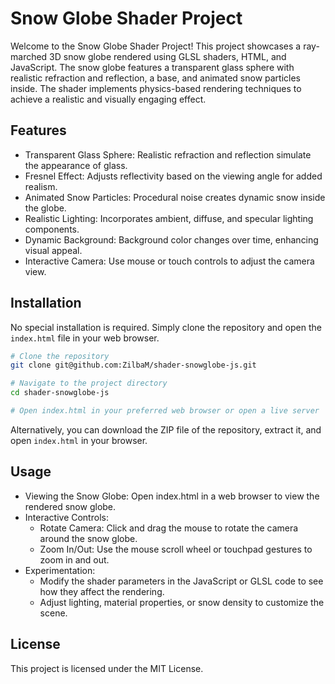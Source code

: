 # Snow Globe Shader Project

Welcome to the Snow Globe Shader Project! This project showcases a ray-marched 3D snow globe rendered using GLSL shaders, HTML, and JavaScript. The snow globe features a transparent glass sphere with realistic refraction and reflection, a base, and animated snow particles inside. The shader implements physics-based rendering techniques to achieve a realistic and visually engaging effect.

## Features
- Transparent Glass Sphere: Realistic refraction and reflection simulate the appearance of glass.
- Fresnel Effect: Adjusts reflectivity based on the viewing angle for added realism.
- Animated Snow Particles: Procedural noise creates dynamic snow inside the globe.
- Realistic Lighting: Incorporates ambient, diffuse, and specular lighting components.
- Dynamic Background: Background color changes over time, enhancing visual appeal.
- Interactive Camera: Use mouse or touch controls to adjust the camera view.

## Installation
No special installation is required. Simply clone the repository and open the `index.html` file in your web browser.

```bash
# Clone the repository
git clone git@github.com:ZilbaM/shader-snowglobe-js.git

# Navigate to the project directory
cd shader-snowglobe-js

# Open index.html in your preferred web browser or open a live server
```

Alternatively, you can download the ZIP file of the repository, extract it, and open `index.html` in your browser.

## Usage

- Viewing the Snow Globe: Open index.html in a web browser to view the rendered snow globe.
- Interactive Controls:
    - Rotate Camera: Click and drag the mouse to rotate the camera around the snow globe.
    - Zoom In/Out: Use the mouse scroll wheel or touchpad gestures to zoom in and out.
- Experimentation:
    - Modify the shader parameters in the JavaScript or GLSL code to see how they affect the rendering.
    - Adjust lighting, material properties, or snow density to customize the scene.

## License

This project is licensed under the MIT License. 